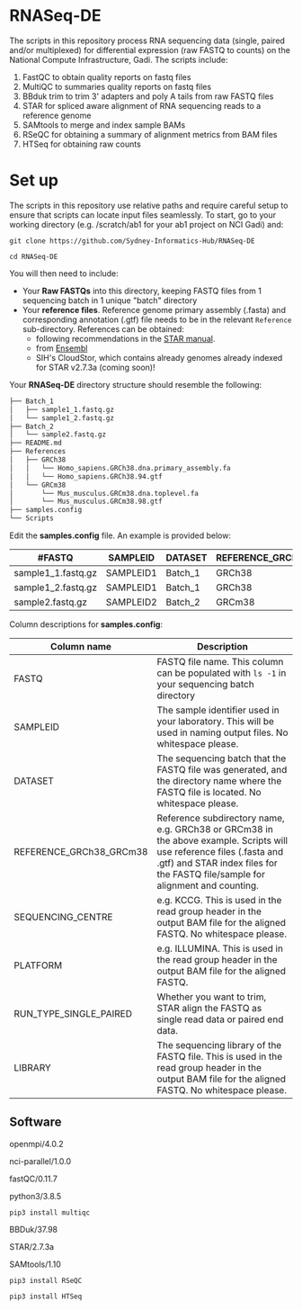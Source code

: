 # RNASeq-DE

The scripts in this repository process RNA sequencing data (single, paired and/or multiplexed) for differential expression (raw FASTQ to counts) on the National Compute Infrastructure, Gadi. The scripts include:

1. FastQC to obtain quality reports on fastq files
2. MultiQC to summaries quality reports on fastq files
3. BBduk trim to trim 3' adapters and poly A tails from raw FASTQ files
4. STAR for spliced aware alignment of RNA sequencing reads to a reference genome
6. SAMtools to merge and index sample BAMs
5. RSeQC for obtaining a summary of alignment metrics from BAM files
6. HTSeq for obtaining raw counts 

# Set up

The scripts in this repository use relative paths and require careful setup to ensure that scripts can locate input files seamlessly. To start, go to your working directory (e.g. /scratch/ab1 for your ab1 project on NCI Gadi) and:

`git clone https://github.com/Sydney-Informatics-Hub/RNASeq-DE`

`cd RNASeq-DE`

You will then need to include:

* Your __Raw FASTQs__ into this directory, keeping FASTQ files from 1 sequencing batch in 1 unique "batch" directory
* Your __reference files__. Reference genome primary assembly (.fasta) and corresponding annotation (.gtf) file needs to be in the relevant `Reference` sub-directory. References can be obtained:
    * following recommendations in the [STAR manual](https://github.com/alexdobin/STAR/blob/master/doc/STARmanual.pdf). 
    * from [Ensembl](https://asia.ensembl.org/info/data/ftp/index.html) 
    * SIH's CloudStor, which contains already genomes already indexed for STAR v2.7.3a (coming soon)!

Your __RNASeq-DE__ directory structure should resemble the following: 

```bash
├── Batch_1
│   ├── sample1_1.fastq.gz
│   └── sample1_2.fastq.gz
├── Batch_2
│   └── sample2.fastq.gz
├── README.md
├── References
│   ├── GRCh38
│   │   └── Homo_sapiens.GRCh38.dna.primary_assembly.fa
│   │   └── Homo_sapiens.GRCh38.94.gtf
│   └── GRCm38
│       └── Mus_musculus.GRCm38.dna.toplevel.fa
│       └── Mus_musculus.GRCm38.98.gtf
├── samples.config
└── Scripts
```

Edit the __samples.config__ file. An example is provided below:

|#FASTQ|	SAMPLEID|	DATASET|	REFERENCE_GRCh38_GRCm38|	SEQUENCING_CENTRE|	PLATFORM|	RUN_TYPE_SINGLE_PAIRED|	LIBRARY|
|------|---------|----------|------------------------|--------------------|-----------|-------------------------|--------|
|sample1_1.fastq.gz|	SAMPLEID1|	Batch_1|	GRCh38|	KCCG|	ILLUMINA|	PAIRED|	1|
|sample1_2.fastq.gz|     SAMPLEID1|       Batch_1| GRCh38|  KCCG|    ILLUMINA|        PAIRED  1|
|sample2.fastq.gz|	SAMPLEID2|	Batch_2|	GRCm38|	KCCG|	ILLUMINA|	SINGLE|	1|

Column descriptions for __samples.config__:

|Column name| Description|
|----|--------|
|FASTQ| FASTQ file name. This column can be populated with `ls -1` in your sequencing batch directory|
|SAMPLEID| The sample identifier used in your laboratory. This will be used in naming output files. No whitespace please.|
|DATASET| The sequencing batch that the FASTQ file was generated, and the directory name where the FASTQ file is located. No whitespace please. |
|REFERENCE_GRCh38_GRCm38| Reference subdirectory name, e.g. GRCh38 or GRCm38 in the above example. Scripts will use reference files (.fasta and .gtf) and STAR index files for the FASTQ file/sample for alignment and counting.  |
|SEQUENCING_CENTRE| e.g. KCCG. This is used in the read group header in the output BAM file for the aligned FASTQ. No whitespace please.|
|PLATFORM| e.g. ILLUMINA. This is used in the read group header in the output BAM file for the aligned FASTQ.|
|RUN_TYPE_SINGLE_PAIRED| Whether you want to trim, STAR align the FASTQ as single read data or paired end data.| 
|LIBRARY| The sequencing library of the FASTQ file. This is used in the read group header in the output BAM file for the aligned FASTQ. No whitespace please.|

## Software

openmpi/4.0.2

nci-parallel/1.0.0

fastQC/0.11.7

python3/3.8.5

`pip3 install multiqc`

BBDuk/37.98

STAR/2.7.3a

SAMtools/1.10

`pip3 install RSeQC`

`pip3 install HTSeq`

